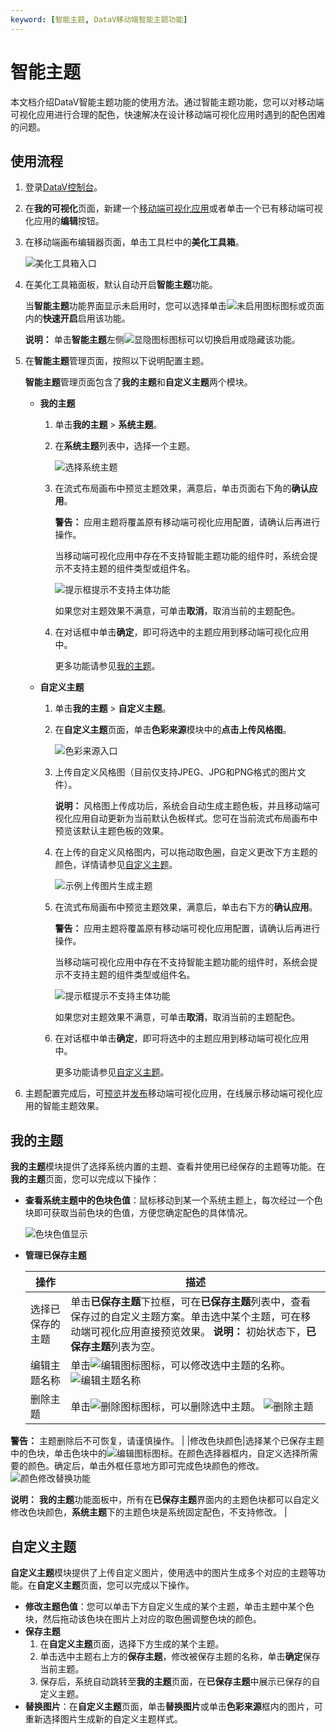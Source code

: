 ```yaml
---
keyword: [智能主题, DataV移动端智能主题功能]
---
```


# 智能主题

本文档介绍DataV智能主题功能的使用方法。通过智能主题功能，您可以对移动端可视化应用进行合理的配色，快速解决在设计移动端可视化应用时遇到的配色困难的问题。

## 使用流程

1.  登录[DataV控制台](https://datav.aliyun.com/)。

2.  在**我的可视化**页面，新建一个[移动端可视化应用](/cn.zh-CN/可视化应用管理/使用模板创建移动端可视化应用.md)或者单击一个已有移动端可视化应用的**编辑**按钮。

3.  在移动端画布编辑器页面，单击工具栏中的**美化工具箱**。

    ![美化工具箱入口](https://static-aliyun-doc.oss-accelerate.aliyuncs.com/assets/img/zh-CN/0844942061/p93745.png)

4.  在美化工具箱面板，默认自动开启**智能主题**功能。

    当**智能主题**功能界面显示未启用时，您可以选择单击![未启用图标](https://static-aliyun-doc.oss-accelerate.aliyuncs.com/assets/img/zh-CN/3557929951/p98501.jpg)图标或页面内的**快速开启**启用该功能。

    **说明：** 单击**智能主题**左侧![显隐图标](https://static-aliyun-doc.oss-accelerate.aliyuncs.com/assets/img/zh-CN/3557929951/p98499.jpg)图标可以切换启用或隐藏该功能。

5.  在**智能主题**管理页面，按照以下说明配置主题。

    **智能主题**管理页面包含了**我的主题**和**自定义主题**两个模块。

    -   **我的主题**
        1.  单击**我的主题** \> **系统主题**。
        2.  在**系统主题**列表中，选择一个主题。

            ![选择系统主题](https://static-aliyun-doc.oss-accelerate.aliyuncs.com/assets/img/zh-CN/0557929951/p94007.png)

        3.  在流式布局画布中预览主题效果，满意后，单击页面右下角的**确认应用**。

            **警告：** 应用主题将覆盖原有移动端可视化应用配置，请确认后再进行操作。

            当移动端可视化应用中存在不支持智能主题功能的组件时，系统会提示不支持主题的组件类型或组件名。

            ![提示框提示不支持主体功能](https://static-aliyun-doc.oss-accelerate.aliyuncs.com/assets/img/zh-CN/1557929951/p129197.png)

            如果您对主题效果不满意，可单击**取消**，取消当前的主题配色。

        4.  在对话框中单击**确定**，即可将选中的主题应用到移动端可视化应用中。

            更多功能请参见[我的主题](#section_tnq_26p_w7k)。

    -   **自定义主题**
        1.  单击**我的主题** \> **自定义主题**。
        2.  在**自定义主题**页面，单击**色彩来源**模块中的**点击上传风格图**。

            ![色彩来源入口](https://static-aliyun-doc.oss-accelerate.aliyuncs.com/assets/img/zh-CN/0557929951/p95235.jpg)

        3.  上传自定义风格图（目前仅支持JPEG、JPG和PNG格式的图片文件）。

            **说明：** 风格图上传成功后，系统会自动生成主题色板，并且移动端可视化应用自动更新为当前默认色板样式。您可在当前流式布局画布中预览该默认主题色板的效果。

        4.  在上传的自定义风格图内，可以拖动取色圈，自定义更改下方主题的颜色，详情请参见[自定义主题](#section_a7r_ea5_67s)。

            ![示例上传图片生成主题](https://static-aliyun-doc.oss-accelerate.aliyuncs.com/assets/img/zh-CN/0557929951/p95240.png)

        5.  在流式布局画布中预览主题效果，满意后，单击右下方的**确认应用**。

            **警告：** 应用主题将覆盖原有移动端可视化应用配置，请确认后再进行操作。

            当移动端可视化应用中存在不支持智能主题功能的组件时，系统会提示不支持主题的组件类型或组件名。

            ![提示框提示不支持主体功能](https://static-aliyun-doc.oss-accelerate.aliyuncs.com/assets/img/zh-CN/1557929951/p129197.png)

            如果您对主题效果不满意，可单击**取消**，取消当前的主题配色。

        6.  在对话框中单击**确定**，即可将选中的主题应用到移动端可视化应用中。

            更多功能请参见[自定义主题](#section_a7r_ea5_67s)。

6.  主题配置完成后，可[预览](/cn.zh-CN/可视化应用管理/预览移动端可视化应用.md)并[发布](/cn.zh-CN/可视化应用管理/发布移动端可视化应用.md)移动端可视化应用，在线展示移动端可视化应用的智能主题效果。


## 我的主题

**我的主题**模块提供了选择系统内置的主题、查看并使用已经保存的主题等功能。在**我的主题**页面，您可以完成以下操作：

-   **查看系统主题中的色块色值**：鼠标移动到某一个系统主题上，每次经过一个色块即可获取当前色块的色值，方便您确定配色的具体情况。

    ![色块色值显示](https://static-aliyun-doc.oss-accelerate.aliyuncs.com/assets/img/zh-CN/1557929951/p95241.png)

-   **管理已保存主题**

    |操作|描述|
    |--|--|
    |选择已保存的主题|单击**已保存主题**下拉框，可在**已保存主题**列表中，查看保存过的自定义主题方案。单击选中某个主题，可在移动端可视化应用直接预览效果。 **说明：** 初始状态下，**已保存主题**列表为空。 |
    |编辑主题名称|单击![编辑图标](https://static-aliyun-doc.oss-accelerate.aliyuncs.com/assets/img/zh-CN/1557929951/p95242.jpg)图标，可以修改选中主题的名称。 ![编辑主题名称](https://static-aliyun-doc.oss-accelerate.aliyuncs.com/assets/img/zh-CN/1557929951/p95244.png) |
    |删除主题|单击![删除图标](https://static-aliyun-doc.oss-accelerate.aliyuncs.com/assets/img/zh-CN/1557929951/p95246.jpg)图标，可以删除选中主题。 ![删除主题](https://static-aliyun-doc.oss-accelerate.aliyuncs.com/assets/img/zh-CN/1557929951/p95248.png)

**警告：** 主题删除后不可恢复，请谨慎操作。 |
    |修改色块颜色|选择某个已保存主题中的色块，单击色块中的![编辑图标](https://static-aliyun-doc.oss-accelerate.aliyuncs.com/assets/img/zh-CN/1557929951/p95242.jpg)图标。在颜色选择器框内，自定义选择所需要的颜色。确定后，单击外框任意地方即可完成色块颜色的修改。 ![颜色修改替换功能](https://static-aliyun-doc.oss-accelerate.aliyuncs.com/assets/img/zh-CN/1557929951/p95251.png)

**说明：** **我的主题**功能面板中，所有在**已保存主题**界面内的主题色块都可以自定义修改色块颜色，**系统主题**下的主题色块是系统固定配色，不支持修改。 |


## 自定义主题

**自定义主题**模块提供了上传自定义图片，使用选中的图片生成多个对应的主题等功能。在**自定义主题**页面，您可以完成以下操作。

-   **修改主题色值**：您可以单击下方自定义生成的某个主题，单击主题中某个色块，然后拖动该色块在图片上对应的取色圈调整色块的颜色。
-   **保存主题**
    1.  在**自定义主题**页面，选择下方生成的某个主题。
    2.  单击选中主题右上方的**保存主题**，修改被保存主题的名称，单击**确定**保存当前主题。
    3.  保存后，系统自动跳转至**我的主题**页面，在**已保存主题**中展示已保存的自定义主题。
-   **替换图片**：在**自定义主题**页面，单击**替换图片**或单击**色彩来源**框内的图片，可重新选择图片生成新的自定义主题样式。

